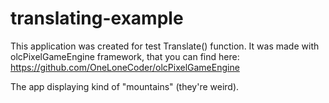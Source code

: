 # translating-example

This application was created for test Translate() function. 
It was made with olcPixelGameEngine framework, that you can find here:
https://github.com/OneLoneCoder/olcPixelGameEngine

The app displaying kind of "mountains" (they're weird). 
